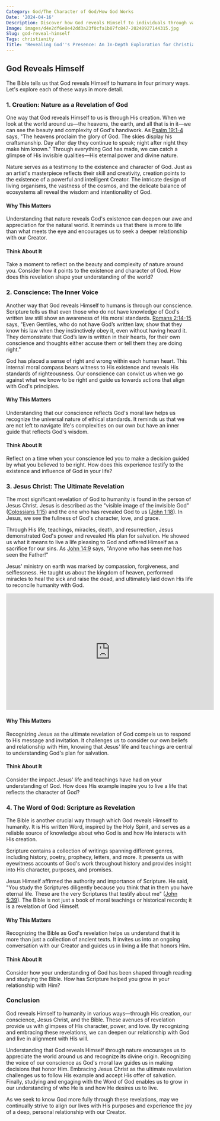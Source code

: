 ```yaml
---
Category: God/The Character of God/How God Works
Date: '2024-04-16'
Description: Discover how God reveals Himself to individuals through various means, sparking awe and faith. Explore the ways divine presence is experienced in everyday life.
Image: images/d4e2df6e8e42dd3a23f0cfa1b07fc847-20240927144315.jpg
Slug: god-reveal-himself
Tags: christianity
Title: 'Revealing God''s Presence: An In-Depth Exploration for Christian Believers'
---
```


## God Reveals Himself

The Bible tells us that God reveals Himself to humans in four primary ways. Let's explore each of these ways in more detail.

### 1. Creation: Nature as a Revelation of God

One way that God reveals Himself to us is through His creation. When we look at the world around us—the heavens, the earth, and all that is in it—we can see the beauty and complexity of God's handiwork. As [Psalm 19:1-4](https://www.bibleref.com/Psalm/19/Psalm-19-1.html) says, "The heavens proclaim the glory of God. The skies display his craftsmanship. Day after day they continue to speak; night after night they make him known." Through everything God has made, we can catch a glimpse of His invisible qualities—His eternal power and divine nature.

Nature serves as a testimony to the existence and character of God. Just as an artist's masterpiece reflects their skill and creativity, creation points to the existence of a powerful and intelligent Creator. The intricate design of living organisms, the vastness of the cosmos, and the delicate balance of ecosystems all reveal the wisdom and intentionality of God.

#### Why This Matters

Understanding that nature reveals God's existence can deepen our awe and appreciation for the natural world. It reminds us that there is more to life than what meets the eye and encourages us to seek a deeper relationship with our Creator.

#### Think About It

Take a moment to reflect on the beauty and complexity of nature around you. Consider how it points to the existence and character of God. How does this revelation shape your understanding of the world?

### 2. Conscience: The Inner Voice

Another way that God reveals Himself to humans is through our conscience. Scripture tells us that even those who do not have knowledge of God's written law still show an awareness of His moral standards. [Romans 2:14-15](https://www.bibleref.com/Romans/2/Romans-2-14.html) says, "Even Gentiles, who do not have God’s written law, show that they know his law when they instinctively obey it, even without having heard it. They demonstrate that God’s law is written in their hearts, for their own conscience and thoughts either accuse them or tell them they are doing right."

God has placed a sense of right and wrong within each human heart. This internal moral compass bears witness to His existence and reveals His standards of righteousness. Our conscience can convict us when we go against what we know to be right and guide us towards actions that align with God's principles.

#### Why This Matters

Understanding that our conscience reflects God's moral law helps us recognize the universal nature of ethical standards. It reminds us that we are not left to navigate life's complexities on our own but have an inner guide that reflects God's wisdom.

#### Think About It

Reflect on a time when your conscience led you to make a decision guided by what you believed to be right. How does this experience testify to the existence and influence of God in your life?

### 3. Jesus Christ: The Ultimate Revelation

The most significant revelation of God to humanity is found in the person of Jesus Christ. Jesus is described as the "visible image of the invisible God" ([Colossians 1:15](https://www.bibleref.com/Colossians/1/Colossians-1-15.html)) and the one who has revealed God to us ([John 1:18](https://www.bibleref.com/John/1/John-1-18.html)). In Jesus, we see the fullness of God's character, love, and grace.

Through His life, teachings, miracles, death, and resurrection, Jesus demonstrated God's power and revealed His plan for salvation. He showed us what it means to live a life pleasing to God and offered Himself as a sacrifice for our sins. As [John 14:9](https://www.bibleref.com/John/14/John-14-9.html) says, "Anyone who has seen me has seen the Father!"

Jesus' ministry on earth was marked by compassion, forgiveness, and selflessness. He taught us about the kingdom of heaven, performed miracles to heal the sick and raise the dead, and ultimately laid down His life to reconcile humanity with God.


<iframe width="560" height="315" src="https://www.youtube.com/embed/Hjqlx8GGZG0" frameborder="0" allow="autoplay; encrypted-media" allowfullscreen></iframe>


#### Why This Matters

Recognizing Jesus as the ultimate revelation of God compels us to respond to His message and invitation. It challenges us to consider our own beliefs and relationship with Him, knowing that Jesus' life and teachings are central to understanding God's plan for salvation.

#### Think About It

Consider the impact Jesus' life and teachings have had on your understanding of God. How does His example inspire you to live a life that reflects the character of God?

### 4. The Word of God: Scripture as Revelation

The Bible is another crucial way through which God reveals Himself to humanity. It is His written Word, inspired by the Holy Spirit, and serves as a reliable source of knowledge about who God is and how He interacts with His creation.

Scripture contains a collection of writings spanning different genres, including history, poetry, prophecy, letters, and more. It presents us with eyewitness accounts of God's work throughout history and provides insight into His character, purposes, and promises.

Jesus Himself affirmed the authority and importance of Scripture. He said, "You study the Scriptures diligently because you think that in them you have eternal life. These are the very Scriptures that testify about me" ([John 5:39](https://www.bibleref.com/John/5/John-5-39.html)). The Bible is not just a book of moral teachings or historical records; it is a revelation of God Himself.

#### Why This Matters

Recognizing the Bible as God's revelation helps us understand that it is more than just a collection of ancient texts. It invites us into an ongoing conversation with our Creator and guides us in living a life that honors Him.

#### Think About It

Consider how your understanding of God has been shaped through reading and studying the Bible. How has Scripture helped you grow in your relationship with Him?

### Conclusion

God reveals Himself to humanity in various ways—through His creation, our conscience, Jesus Christ, and the Bible. These avenues of revelation provide us with glimpses of His character, power, and love. By recognizing and embracing these revelations, we can deepen our relationship with God and live in alignment with His will.

Understanding that God reveals Himself through nature encourages us to appreciate the world around us and recognize its divine origin. Recognizing the voice of our conscience as God's moral law guides us in making decisions that honor Him. Embracing Jesus Christ as the ultimate revelation challenges us to follow His example and accept His offer of salvation. Finally, studying and engaging with the Word of God enables us to grow in our understanding of who He is and how He desires us to live.

As we seek to know God more fully through these revelations, may we continually strive to align our lives with His purposes and experience the joy of a deep, personal relationship with our Creator.